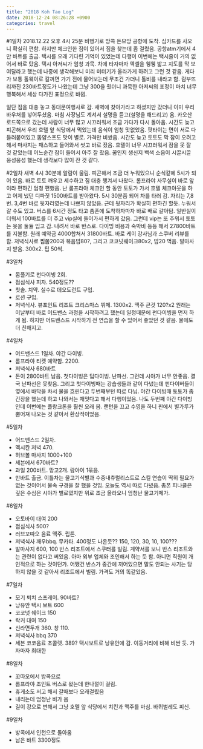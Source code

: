 ```yaml
---
title: "2018 Koh Tao Log"
date: 2018-12-24 08:26:28 +0900
categories: travel
---
```



#1일차 2018.12.22
오후 4시 25분 비행기로 방콕 돈므앙 공항에 도착. 
심카드를 사오니 확실히 편함. 하지만 체크인한 짐이 있어서 짐을 찾는데 좀 걸렸음. 
공항atm기에서 4만 바트를 출금. 
택시를 오래 기다린 기억이 있었는데 다행이 이번에는 택시줄이 거의 없어서 바로 탔음. 택시 아저씨가 엄청 과묵. 차에 타자마자 엑셀을 웽웽 밟고 지도를 막 보여달라고 했는데 나중에 생각해보니 미리 미터기가 올라가게 하려고 그런 것 같음. 게다가 보통 톨웨이로 갈꺼면 가기 전에 물어보는데 무조건 가더니 톨비를 내라고 함. 
람부뜨리까진 230바트정도가 나왔는데 그냥 300을 줬더니 과묵한 아저씨의 표정이 마치 너무 행복해서 세상 다가진 표정으로 바뀜. 

일단 짐을 대충 놓고 동대문여행사로 감. 새벽에 찾아가라고 하셨지만 갔더니 이미 우리 바우쳐를 넣어두셨음. 마침 사장님도 계셔서 설명을 듣고(설명을 해드리고) 옴. 카오산 로드쪽으로 갔는데 사람이 너무 많고 시끄러워서 조금 가다가 다시 돌아옴. 시간도 늦고 피곤해서 우리 호텔 앞 식당에서 먹었는데 음식이 엄청 맛없었음. 팟타이는 면이 서로 다 들러붙어있고 똠얌스프도 맛이 별로. 가격만 비쌌음. 
시간도 늦고 토토도 막 잠이 오려고 해서 마사지는 패스하고 들어와서 씻고 바로 잤음. 호텔이 너무 시끄러워서 잠을 못 잘 것 같았는데 어느순간 잠이 들어서 아주 잘 잤음. 꿈인지 생신지 백색 소음이 시끌시끌 웅성웅성 했는데 생각보다 많이 잔 것 같다.

#2일차
새벽 4시 30분에 알람이 울림. 
피곤해서 조금 더 누워있으니 순식같에 5시가 되어 있음. 바로 토토 깨우고 세수하고 짐 대충 챙겨서 나왔다. 롬프라야 사무실이 바로 앞이라 편하긴 엄청 편했음. 난 롬프라야 체크인 할 동안 토토가 가서 호텔 체크아웃을 하고 어제 냈던 디파짓 1500바트를 받아왔다. 5시 30분쯤 되어 차를 타러 감. 자리는 7,8번. 3,4번 바로 뒷자리였는데 나쁘지 않았음. 
근데 뒷자리가 확실히 편하긴 할듯. 누워서 갈 수도 있고. 
버스를 6시간 정도 타고 촘폰에 도착하자마자 바로 배로 갈아탐. 일반실이 더워서 100바트를 더 주고 vip실에 들어가서 편하게 갔음. 그런데 vip는 또 추워서 토토는 옷을 둘듈 입고 감. 
내려서 바로 반스로. 
다이빙 비용과 숙박비 등등 해서 27800바트를 지불함. 원래 예약금 4000합쳐서 31800바트. 
바로 케이 강사님과 스쿠버 리뷰를 함. 
저녁식사로 찜쭘200과 볶음밥80?, 그리고 코코넛쉐이크80x2, 밥20 먹음. 
발마사지 받음. 300x2. 팁 50씩. 

#3일차
* 몸풀기로 펀다이빙 2회. 
* 점심식사 피자. 540정도??
* 칫솔. 치약. 실수로 데오도런트 구입. 
* 로션 구입. 
* 저녁식사. 뷰포인트 리조트 크리스마스 뷔페. 1300x2. 맥주 큰것 120?x2
원래는 이날부터 바로 어드밴스 과정을 시작하려고 했는데 일정때문에 펀다이빙을 먼저 하게 됨. 하지만 어드밴스드 시작하기 전 연습을 할 수 있어서 좋았던 것 같음. 물에도 더 친해지고. 

#4일차
* 어드밴스드 1일차. 야간 다이빙. 
* 롬프라야 티켓 예약함. 2200. 
* 저녁식사 680바트
* 돈이 2800바트 남음.
첫다이빙은 딥다이빙. 난파선. 
그런데 시야가 너무 안좋음. 결국 난파선은 못찾음. 그리고 첫다이빙때는 강습생들과 같이 다녔는데 펀다이버들이 옆에서 바닥을 차서 물을 흐린다고 두번째부턴 따로 다님. 
야간 다이빙때 토토가 좀 긴장을 했는데 하고 나와서는 재밋다고 해서 다행이었음.
나도 두번째 야간 다이빙인데 이번에는 플랑크톤을 훨씬 오래 봄. 랜턴을 끄고 수영을 하니 핀에서 별가루가 뿜어져 나오는 것 같아서 환상적이었음.

#5일차
* 어드밴스드 2일차. 
* 멕시칸 저녁 470. 
* 허브볼 마사지 1000+100
* 세븐에서 670바트?
* 과일 200바트. 망고2개. 람야이 1묶음. 
* 만바트 출금. 
이틀차는 물고기식별과 수중내츄럴리스트로 스킬 연습이 딱히 필요가 없는 것이어서 물속 구경을 잘 했을 것임.
오늘도 역시 따로 다녔음.
촘폰 피나클은 깊은 수심은 시야가 별로였지만 위로 조금 올라오니 엄청난 물고기떼가.

#6일차
* 오토바이 대여 200
* 점심식사 500?
* 러브꼬따오 음료 맥주. 립톤. 
* 저녁식사 깨우bbq. 무카타. 400정도 나온듯?? 150, 120, 30, 10, 100???
* 발마사지 600, 100
반스 리조트에서 스쿠터를 빌림. 계약서를 보니 반스 리조트와는 관련이 없다고 써있음. 아마 외부 업체와 조인해서 하는 듯 함. 아니면 직원이 개인적으로 하는 것이던가. 어쨌건 반스가 중간에 끼어있으면 말도 안되는 사기는 당하지 않을 것 같아서 리조트에서 빌림. 가격도 거의 똑같았음. 

#7일차
* 모기 퇴치 스프레이. 90바트?
* 낭유안 택시 보트 600
* 코코넛 쉐이크 150
* 락커 대여 150
* 신라면두개 360. 창 110. 
* 저녁식사 bbq 370
* 세븐 코코음료 초콜렛. 389?
택시보트로 낭유안에 감. 이동거리에 비해 비싼 듯.
가자마자 최대한 

#8일차
* 꼬따오에서 방콕으로
* 롬프라야 조인트 버스로 왔는데 한나절이 걸림.
* 휴게소도 서고 해서 갈때보다 오래걸렸음
* 내리는데 엄청난 비가 옴
* 길이 강으로 변해서 그냥 호텔 앞 식당에서 치킨과 맥주를 마심. 바퀴벌레도 피신.

#9일차
* 방콕에서 인천으로 돌아옴
* 남은 바트 3300정도


